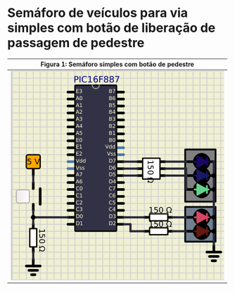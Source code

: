 # Semáforo de veículos para via simples com botão de liberação de passagem de pedestre


| Figura 1: Semáforo simples com botão de pedestre |
|:------------------:|
| ![Semáforo Simples com Botão de pedestre](https://github.com/JoseWRPereira/curso_uc_basico_PIC/blob/main/aula03_semaforo.sim/aula03_semaforo.gif) |

